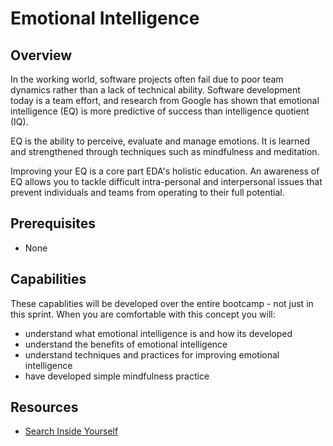 # Emotional Intelligence

## Overview
In the working world, software projects often fail due to poor team dynamics rather than a lack of technical ability. Software development today is a team effort, and research from Google has shown that emotional intelligence (EQ) is more predictive of success than intelligence quotient (IQ).

EQ is the ability to perceive, evaluate and manage emotions. It is learned and strengthened through techniques such as mindfulness and meditation. 

Improving your EQ is a core part EDA's holistic education. An awareness of EQ allows you to tackle difficult intra-personal and interpersonal issues that prevent individuals and teams from operating to their full potential. 

## Prerequisites
- None

## Capabilities
These capablities will be developed over the entire bootcamp - not just in this sprint.
When you are comfortable with this concept you will:
- understand what emotional intelligence is and how its developed
- understand the benefits of emotional intelligence
- understand techniques and practices for improving emotional intelligence
- have developed simple mindfulness practice

## Resources
- [Search Inside Yourself](/resources/nt-search-inside-yourself-TEXT-VIDEO)
